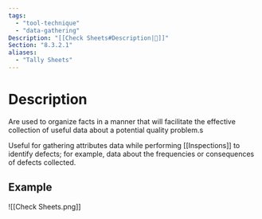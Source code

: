 ```yaml
---
tags:
  - "tool-technique"
  - "data-gathering"
Description: "[[Check Sheets#Description|📝]]"
Section: "8.3.2.1"
aliases:
  - "Tally Sheets"
---
```

# Description
Are used to organize facts in a manner that will facilitate the effective collection of useful data about a potential quality problem.s

Useful for gathering attributes data while performing [[Inspections]] to identify defects; for example, data about the frequencies or consequences of defects collected.
## Example
![[Check Sheets.png]]